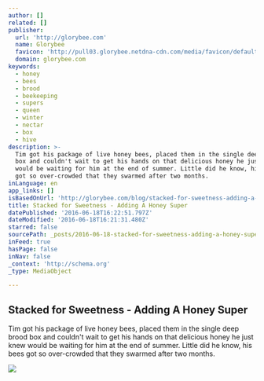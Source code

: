 ```yaml
---
author: []
related: []
publisher:
  url: 'http://glorybee.com'
  name: Glorybee
  favicon: 'http://pull03.glorybee.netdna-cdn.com/media/favicon/default/fav_1_.png'
  domain: glorybee.com
keywords:
  - honey
  - bees
  - brood
  - beekeeping
  - supers
  - queen
  - winter
  - nectar
  - box
  - hive
description: >-
  Tim got his package of live honey bees, placed them in the single deep brood
  box and couldn't wait to get his hands on that delicious honey he just knew
  would be waiting for him at the end of summer. Little did he know, his bees
  got so over-crowded that they swarmed after two months.
inLanguage: en
app_links: []
isBasedOnUrl: 'http://glorybee.com/blog/stacked-for-sweetness-adding-a-honey-super/'
title: Stacked for Sweetness - Adding A Honey Super
datePublished: '2016-06-18T16:22:51.797Z'
dateModified: '2016-06-18T16:21:31.480Z'
starred: false
sourcePath: _posts/2016-06-18-stacked-for-sweetness-adding-a-honey-super.md
inFeed: true
hasPage: false
inNav: false
_context: 'http://schema.org'
_type: MediaObject

---
```

<article style=""><h1>Stacked for Sweetness - Adding A Honey Super</h1><p>Tim got his package of live honey bees, placed them in the single deep brood box and couldn't wait to get his hands on that delicious honey he just knew would be waiting for him at the end of summer. Little did he know, his bees got so over-crowded that they swarmed after two months.</p><img src="http://glorybee.com/wp-blog/wp-content/uploads/2016/06/adding-honey-super-791x382.jpg" /></article>